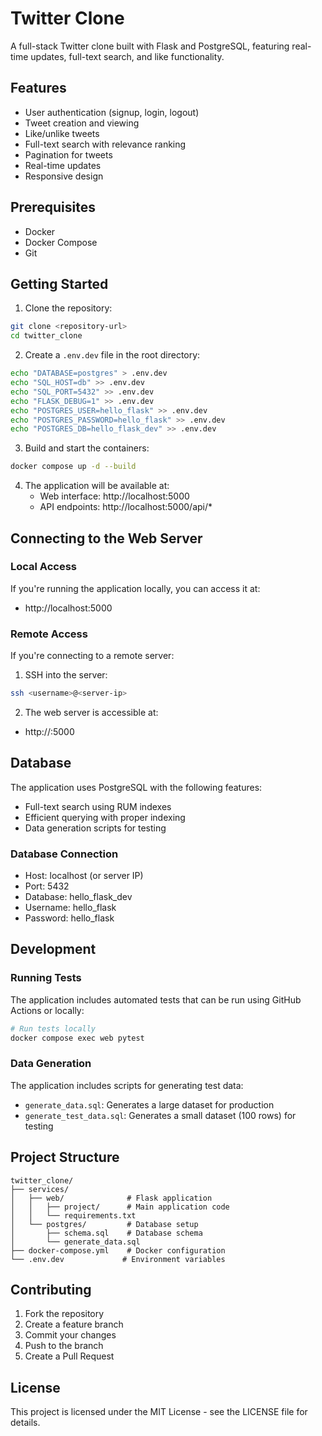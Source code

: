 # Twitter Clone

A full-stack Twitter clone built with Flask and PostgreSQL, featuring real-time updates, full-text search, and like functionality.

## Features

- User authentication (signup, login, logout)
- Tweet creation and viewing
- Like/unlike tweets
- Full-text search with relevance ranking
- Pagination for tweets
- Real-time updates
- Responsive design

## Prerequisites

- Docker
- Docker Compose
- Git

## Getting Started

1. Clone the repository:
```bash
git clone <repository-url>
cd twitter_clone
```

2. Create a `.env.dev` file in the root directory:
```bash
echo "DATABASE=postgres" > .env.dev
echo "SQL_HOST=db" >> .env.dev
echo "SQL_PORT=5432" >> .env.dev
echo "FLASK_DEBUG=1" >> .env.dev
echo "POSTGRES_USER=hello_flask" >> .env.dev
echo "POSTGRES_PASSWORD=hello_flask" >> .env.dev
echo "POSTGRES_DB=hello_flask_dev" >> .env.dev
```

3. Build and start the containers:
```bash
docker compose up -d --build
```

4. The application will be available at:
   - Web interface: http://localhost:5000
   - API endpoints: http://localhost:5000/api/*

## Connecting to the Web Server

### Local Access
If you're running the application locally, you can access it at:
- http://localhost:5000

### Remote Access
If you're connecting to a remote server:

1. SSH into the server:
```bash
ssh <username>@<server-ip>
```

2. The web server is accessible at:
- http://<server-ip>:5000

## Database

The application uses PostgreSQL with the following features:
- Full-text search using RUM indexes
- Efficient querying with proper indexing
- Data generation scripts for testing

### Database Connection
- Host: localhost (or server IP)
- Port: 5432
- Database: hello_flask_dev
- Username: hello_flask
- Password: hello_flask

## Development

### Running Tests
The application includes automated tests that can be run using GitHub Actions or locally:

```bash
# Run tests locally
docker compose exec web pytest
```

### Data Generation
The application includes scripts for generating test data:
- `generate_data.sql`: Generates a large dataset for production
- `generate_test_data.sql`: Generates a small dataset (100 rows) for testing

## Project Structure

```
twitter_clone/
├── services/
│   ├── web/              # Flask application
│   │   ├── project/      # Main application code
│   │   └── requirements.txt
│   └── postgres/         # Database setup
│       ├── schema.sql    # Database schema
│       └── generate_data.sql
├── docker-compose.yml    # Docker configuration
└── .env.dev             # Environment variables
```

## Contributing

1. Fork the repository
2. Create a feature branch
3. Commit your changes
4. Push to the branch
5. Create a Pull Request

## License

This project is licensed under the MIT License - see the LICENSE file for details. 